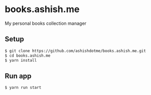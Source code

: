 # books.ashish.me

My personal books collection manager

## Setup

```bash
$ git clone https://github.com/ashishdotme/books.ashish.me.git
$ cd books.ashish.me
$ yarn install
```

## Run app

```bash
$ yarn run start
```
